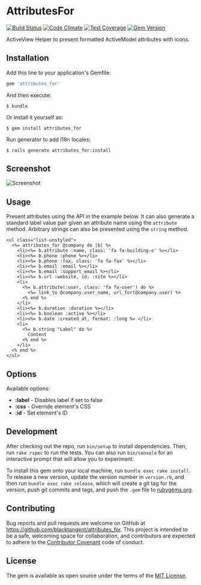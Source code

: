 [travis]: https://travis-ci.org/blacktangent/attributes_for
[codeclimate]: https://codeclimate.com/github/blacktangent/attributes_for
[coveralls]: https://coveralls.io/r/blacktangent/attributes_for
[rubygems]: https://rubygems.org/gems/attributes_for


# AttributesFor

[![Build Status](https://travis-ci.org/blacktangent/attributes_for.svg?branch=master)][travis]
[![Code Climate](https://codeclimate.com/github/blacktangent/attributes_for/badges/gpa.svg)][codeclimate]
[![Test Coverage](http://img.shields.io/coveralls/blacktangent/attributes_for/master.svg)][coveralls]
[![Gem Version](http://img.shields.io/gem/v/attributes_for.svg)][rubygems]

ActiveView Helper to present formatted ActiveModel attributes with
icons.

## Installation

Add this line to your application's Gemfile:

```ruby
gem 'attributes_for'
```

And then execute:

    $ bundle

Or install it yourself as:

    $ gem install attributes_for

Run generator to add I18n locales:

    $ rails generate attributes_for:install

## Screenshot
![Screenshot](https://cloud.githubusercontent.com/assets/1222916/9355402/295b6324-46a3-11e5-9f8c-ff864b837cdd.png)

## Usage

Present attributes using the API in the example below. It can also generate a
standard label value pair given an attribute name using the `attribute` method. Arbitrary
strings can also be presented using the `string` method.

```erb
<ul class="list-unstyled">
  <%= attributes_for @company do |b| %>
    <li><%= b.attribute :name, class: 'fa fa-building-o' %></li>
    <li><%= b.phone :phone %></li>
    <li><%= b.phone :fax, class: 'fa fa-fax' %></li>
    <li><%= b.email :email %></li>
    <li><%= b.email :support_email %></li>
    <li><%= b.url :website, id: :site %></li>
    <li>
      <%= b.attribute(:user, class: 'fa fa-user') do %>
        <%= link_to @company.user_name, url_for(@company.user) %>
      <% end %>
    </li>
    <li><%= b.duration :duration %></li>
    <li><%= b.boolean :active %></li>
    <li><%= b.date :created_at, format: :long %> </li>
    <li>
      <%= b.string "Label" do %>
        Content
      <% end %>
    </li>
  <% end %>
</ul>
```

## Options

Available options:

* __:label__ - Disables label if set to false
* __:css__ - Override element's CSS
* __:id__ - Set element's ID

## Development

After checking out the repo, run `bin/setup` to install dependencies. Then, run `rake rspec` to run the tests. You can also run `bin/console` for an interactive prompt that will allow you to experiment.

To install this gem onto your local machine, run `bundle exec rake install`. To release a new version, update the version number in `version.rb`, and then run `bundle exec rake release`, which will create a git tag for the version, push git commits and tags, and push the `.gem` file to [rubygems.org](https://rubygems.org).

## Contributing

Bug reports and pull requests are welcome on GitHub at https://github.com/blacktangent/attributes_for. This project is intended to be a safe, welcoming space for collaboration, and contributors are expected to adhere to the [Contributor Covenant](contributor-covenant.org) code of conduct.


## License

The gem is available as open source under the terms of the [MIT License](http://opensource.org/licenses/MIT).

